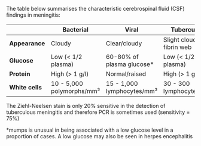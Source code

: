 The table below summarises the characteristic cerebrospinal fluid (CSF) findings in meningitis:  
  


|  | **Bacterial** | **Viral** | **Tuberculous** | **Fungal** |
| --- | --- | --- | --- | --- |
| **Appearance** | Cloudy | Clear/cloudy | Slight cloudy, fibrin web | Cloudy |
| **Glucose** | Low (\< 1/2 plasma) | 60\-80% of plasma glucose\* | Low (\< 1/2 plasma) | Low |
| **Protein** | High (\> 1 g/l) | Normal/raised | High (\> 1 g/l) | High |
| **White cells** | 10 \- 5,000 polymorphs/mm³ | 15 \- 1,000 lymphocytes/mm³ | 30 \- 300 lymphocytes/mm³ | 20 \- 200 lymphocytes/mm³ |

  
The Ziehl\-Neelsen stain is only 20% sensitive in the detection of tuberculous meningitis and therefore PCR is sometimes used (sensitivity \= 75%)  
  
\*mumps is unusual in being associated with a low glucose level in a proportion of cases. A low glucose may also be seen in herpes encephalitis